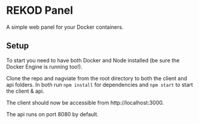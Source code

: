 # REKOD Panel
A simple web panel for your Docker containers.

## Setup
To start you need to have both Docker and Node installed (be sure the Docker Engine is running too!).

Clone the repo and nagviate from the root directory to both the client and api folders. In both run `npm install` for dependencies and `npm start` to start the client & api.

The client should now be accessible from http://localhost:3000.

The api runs on port 8080 by default.

